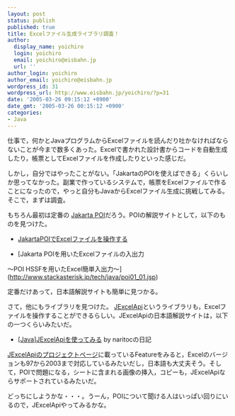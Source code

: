 ```yaml
---
layout: post
status: publish
published: true
title: Excelファイル生成ライブラリ調査！
author:
  display_name: yoichiro
  login: yoichiro
  email: yoichiro@eisbahn.jp
  url: ''
author_login: yoichiro
author_email: yoichiro@eisbahn.jp
wordpress_id: 31
wordpress_url: http://www.eisbahn.jp/yoichiro/?p=31
date: '2005-03-26 09:15:12 +0900'
date_gmt: '2005-03-26 00:15:12 +0900'
categories:
- Java
---
```


仕事で，何かとJavaプログラムからExcelファイルを読んだり吐かなければならないことが今まで数多くあった。Excelで書かれた設計書からコードを自動生成したり，帳票としてExcelファイルを作成したりといった感じだ。

しかし，自分ではやったことがない。「JakartaのPOIを使えばできる」くらいしか思ってなかった。副業で作っているシステムで，帳票をExcelファイルで作ることになったので，やっと自分もJavaからExcelファイル生成に挑戦してみる。そこで，まずは調査。

もちろん最初は定番の
[Jakarta POI](http://jakarta.apache.org/poi/index.html)だろう。POIの解説サイトとして，以下のものを見つけた。

* [JakartaPOIでExcelファイルを操作する](http://www.javadrive.jp/poi/)

* [Jakarta POIを用いたExcelファイルの入出力

～POI HSSFを用いたExcel簡単入出力～](http://www.stackasterisk.jp/tech/java/poi01_01.jsp)

定番だけあって，日本語解説サイトも簡単に見つかる。

さて，他にもライブラリを見つけた。
[JExcelApi](http://jexcelapi.sourceforge.net/)というライブラリも，Excelファイルを操作することができるらしい。JExcelApiの日本語解説サイトは，以下の一つくらいみたいだ。

* [[Java]JExcelApiを使ってみる](http://d.hatena.ne.jp/naritoc/20050301) by naritocの日記

[JExcelApiのプロジェクトページ](http://jexcelapi.sourceforge.net/)に載っているFeatureをみると，Excelのバージョンも97から2003まで対応しているみたいだし，日本語も大丈夫そう。そして，POIで問題になる，シートに含まれる画像の挿入，コピーも，JExcelApiならサポートされているみたいだ。

どっちにしようかな・・・。うーん，POIについて聞ける人はいっぱい回りにいるので，JExcelApiやってみるかな。

